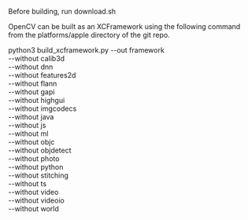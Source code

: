 
Before building, run download.sh


OpenCV can be built as an XCFramework using the following command from the 
platforms/apple directory of the git repo.

python3 build_xcframework.py 
--out framework \
--without calib3d \
--without dnn \
--without features2d \
--without flann \
--without gapi \
--without highgui \
--without imgcodecs \
--without java \
--without js \
--without ml \
--without objc \
--without objdetect \
--without photo \
--without python \
--without stitching \
--without ts \
--without video \
--without videoio \
--without world 


